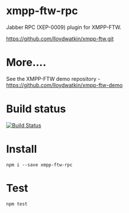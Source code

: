 xmpp-ftw-rpc
=================

Jabber RPC (XEP-0009) plugin for XMPP-FTW.

https://github.com/lloydwatkin/xmpp-ftw.git

# More....

See the XMPP-FTW demo repository - https://github.com/lloydwatkin/xmpp-ftw-demo

# Build status

[![Build Status](https://secure.travis-ci.org/lloydwatkin/xmpp-ftw-rpc.png)](http://travis-ci.org/lloydwatkin/xmpp-ftw-rpc)

# Install

```
npm i --save xmpp-ftw-rpc
```

# Test

```
npm test
```
